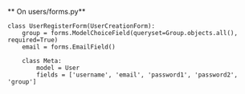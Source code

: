 ** On users/forms.py**

    class UserRegisterForm(UserCreationForm):
        group = forms.ModelChoiceField(queryset=Group.objects.all(), required=True)
        email = forms.EmailField()

        class Meta:
            model = User
            fields = ['username', 'email', 'password1', 'password2', 'group']
